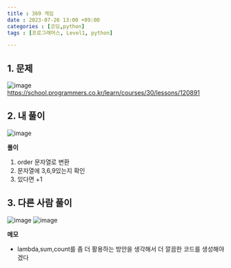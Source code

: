 ```yaml
---
title : 369 게임
date : 2023-07-26 13:00 +09:00
categories : [코딩,python]
tags : [프로그래머스, Level1, python]

---
```

## 1. 문제

![image](https://github.com/mini0-0/mini0-0.github.io/assets/63296983/b7d97165-7052-4f8c-a7a0-b88c91a44c91)
<https://school.programmers.co.kr/learn/courses/30/lessons/120891>

## 2. 내 풀이

![image](https://github.com/mini0-0/mini0-0.github.io/assets/63296983/615a7819-43d1-40ed-99bb-b80ca349046e)

**풀이**

1. order 문자열로 변환
2. 문자열에 3,6,9있는지 확인
3. 있다면 +1

## 3. 다른 사람 풀이

![image](https://github.com/mini0-0/mini0-0.github.io/assets/63296983/18442cef-9c3d-4dc0-9362-f0ce9dfa6ca3)
![image](https://github.com/mini0-0/mini0-0.github.io/assets/63296983/a93cc206-b3f0-444e-8c34-646691ee77ff)

**메모**

- lambda,sum,count를 좀 더 활용하는 방안을 생각해서 더 깔끔한 코드를 생성해야겠다

